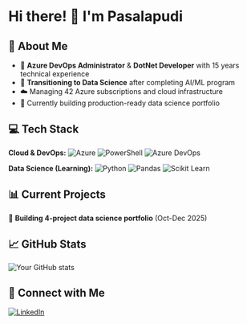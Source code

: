 # Hi there! 👋 I'm Pasalapudi

## 🚀 About Me
- 🔧 **Azure DevOps Administrator** & **DotNet Developer** with 15 years technical experience
- 🎯 **Transitioning to Data Science** after completing AI/ML program
- ☁️ Managing 42 Azure subscriptions and cloud infrastructure
- 🌱 Currently building production-ready data science portfolio

## 💻 Tech Stack
**Cloud & DevOps:**
![Azure](https://img.shields.io/badge/Azure-0078D4?style=flat&logo=microsoft-azure)
![PowerShell](https://img.shields.io/badge/PowerShell-5391FE?style=flat&logo=powershell)
![Azure DevOps](https://img.shields.io/badge/Azure_DevOps-0078D7?style=flat&logo=azure-devops)

**Data Science (Learning):**
![Python](https://img.shields.io/badge/Python-3776AB?style=flat&logo=python)
![Pandas](https://img.shields.io/badge/Pandas-150458?style=flat&logo=pandas)
![Scikit Learn](https://img.shields.io/badge/scikit_learn-F7931E?style=flat&logo=scikit-learn)

## 📊 Current Projects
🔄 **Building 4-project data science portfolio** (Oct-Dec 2025)

## 📈 GitHub Stats
![Your GitHub stats](https://github-readme-stats.vercel.app/api?username=YOUR_USERNAME&show_icons=true&theme=default)

## 🤝 Connect with Me
[![LinkedIn](https://img.shields.io/badge/LinkedIn-0077B5?style=flat&logo=linkedin)](https://www.linkedin.com/in/rajasekhar-psp/)
